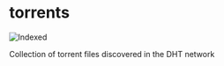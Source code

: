 torrents 
========
![Indexed](https://img.shields.io/badge/indexed-195858-blue)

Collection of torrent files discovered in the DHT network
